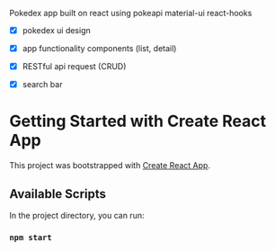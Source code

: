 Pokedex app built on react using pokeapi
material-ui
react-hooks

- [x] pokedex ui design
- [X] app functionality components (list, detail)
- [X] RESTful api request (CRUD)
- [X] search bar



# Getting Started with Create React App

This project was bootstrapped with [Create React App](https://github.com/facebook/create-react-app).

## Available Scripts

In the project directory, you can run:

### `npm start`